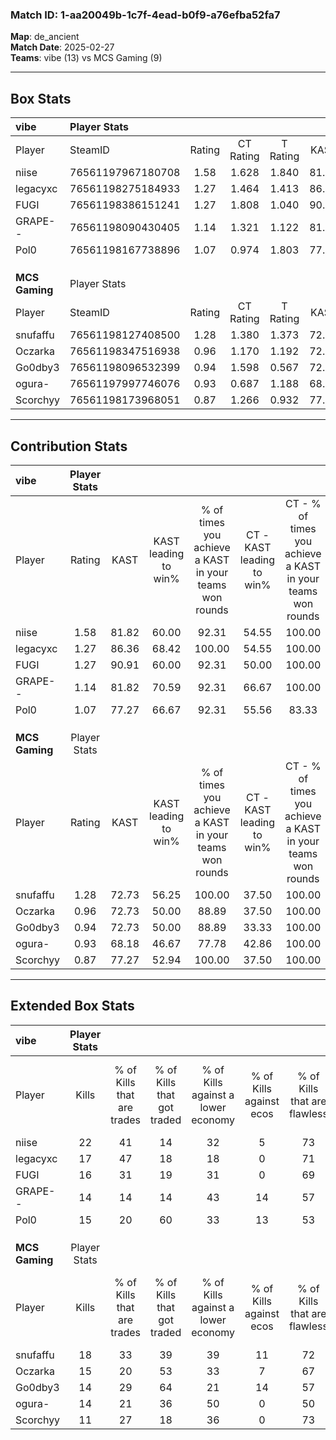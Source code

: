 ### Match ID: 1-aa20049b-1c7f-4ead-b0f9-a76efba52fa7  
**Map**: de_ancient  
**Match Date**: 2025-02-27  
**Teams**: vibe (13) vs MCS Gaming (9)  

---  

## Box Stats  

| **vibe**       | Player Stats      |        |           |          |       |       |       |         |        |      |     |
| :- | :- | :-: | :-: | :-: | :-: | :-: | :-: | :-: | :-: | :-: | :-: |
| Player         | SteamID           | Rating | CT Rating | T Rating | KAST  |  ADR  | Kills | Assists | Deaths | K/D  | HS% |
| niise          | 76561197967180708 |  1.58  |   1.628   |  1.840   | 81.82 | 100.2 |  22   |    7    |   12   | 1.83 | 40  |
| legacyxc       | 76561198275184933 |  1.27  |   1.464   |  1.413   | 86.36 | 76.1  |  17   |    6    |   15   | 1.13 | 58  |
| FUGI           | 76561198386151241 |  1.27  |   1.808   |  1.040   | 90.91 | 82.1  |  16   |    8    |   16   | 1.00 | 68  |
| GRAPE--        | 76561198090430405 |  1.14  |   1.321   |  1.122   | 81.82 | 70.3  |  14   |    5    |   13   | 1.08 | 78  |
| Pol0           | 76561198167738896 |  1.07  |   0.974   |  1.803   | 77.27 | 85.3  |  15   |    9    |   19   | 0.79 | 80  |
|                |                   |        |           |          |       |       |       |         |        |      |     |
|                |                   |        |           |          |       |       |       |         |        |      |     |
|                |                   |        |           |          |       |       |       |         |        |      |     |
| **MCS Gaming** | Player Stats      |        |           |          |       |       |       |         |        |      |     |
| Player         | SteamID           | Rating | CT Rating | T Rating | KAST  |  ADR  | Kills | Assists | Deaths | K/D  | HS% |
| snufaffu       | 76561198127408500 |  1.28  |   1.380   |  1.373   | 72.73 | 109.6 |  18   |    9    |   17   | 1.06 | 50  |
| Oczarka        | 76561198347516938 |  0.96  |   1.170   |  1.192   | 72.73 | 72.5  |  15   |    6    |   20   | 0.75 | 60  |
| Go0dby3        | 76561198096532399 |  0.94  |   1.598   |  0.567   | 72.73 | 70.0  |  14   |    7    |   19   | 0.74 | 64  |
| ogura-         | 76561197997746076 |  0.93  |   0.687   |  1.188   | 68.18 | 63.6  |  14   |    2    |   16   | 0.88 | 57  |
| Scorchyy       | 76561198173968051 |  0.87  |   1.266   |  0.932   | 77.27 | 49.7  |  11   |    4    |   15   | 0.73 | 27  |
---  

## Contribution Stats  

| **vibe**       | Player Stats |       |                      |                                                        |                           |                                                             |                          |                                                            |
| :- | :-: | :-: | :-: | :-: | :-: | :-: | :-: | :-: |
| Player         |    Rating    | KAST  | KAST leading to win% | % of times you achieve a KAST in your teams won rounds | CT - KAST leading to win% | CT - % of times you achieve a KAST in your teams won rounds | T - KAST leading to win% | T - % of times you achieve a KAST in your teams won rounds |
| niise          |     1.58     | 81.82 |        60.00         |                         92.31                          |           54.55           |                           100.00                            |          66.67           |                           85.71                            |
| legacyxc       |     1.27     | 86.36 |        68.42         |                         100.00                         |           54.55           |                           100.00                            |          87.50           |                           100.00                           |
| FUGI           |     1.27     | 90.91 |        60.00         |                         92.31                          |           50.00           |                           100.00                            |          75.00           |                           85.71                            |
| GRAPE--        |     1.14     | 81.82 |        70.59         |                         92.31                          |           66.67           |                           100.00                            |          75.00           |                           85.71                            |
| Pol0           |     1.07     | 77.27 |        66.67         |                         92.31                          |           55.56           |                            83.33                            |          77.78           |                           100.00                           |
|                |              |       |                      |                                                        |                           |                                                             |                          |                                                            |
|                |              |       |                      |                                                        |                           |                                                             |                          |                                                            |
|                |              |       |                      |                                                        |                           |                                                             |                          |                                                            |
| **MCS Gaming** | Player Stats |       |                      |                                                        |                           |                                                             |                          |                                                            |
| Player         |    Rating    | KAST  | KAST leading to win% | % of times you achieve a KAST in your teams won rounds | CT - KAST leading to win% | CT - % of times you achieve a KAST in your teams won rounds | T - KAST leading to win% | T - % of times you achieve a KAST in your teams won rounds |
| snufaffu       |     1.28     | 72.73 |        56.25         |                         100.00                         |           37.50           |                           100.00                            |          75.00           |                           100.00                           |
| Oczarka        |     0.96     | 72.73 |        50.00         |                         88.89                          |           37.50           |                           100.00                            |          62.50           |                           83.33                            |
| Go0dby3        |     0.94     | 72.73 |        50.00         |                         88.89                          |           33.33           |                           100.00                            |          71.43           |                           83.33                            |
| ogura-         |     0.93     | 68.18 |        46.67         |                         77.78                          |           42.86           |                           100.00                            |          50.00           |                           66.67                            |
| Scorchyy       |     0.87     | 77.27 |        52.94         |                         100.00                         |           37.50           |                           100.00                            |          66.67           |                           100.00                           |
---  

## Extended Box Stats  

| **vibe**       | Player Stats |                            |                            |                                    |                         |                              |                                 |        |                             |                                     |                          |                               |                            |
| :- | :-: | :-: | :-: | :-: | :-: | :-: | :-: | :-: | :-: | :-: | :-: | :-: | :-: |
| Player         |    Kills     | % of Kills that are trades | % of Kills that got traded | % of Kills against a lower economy | % of Kills against ecos | % of Kills that are flawless | % of Kills that are close duels | Deaths | % of Deaths that get traded | % of Deaths against a lower economy | % of Deaths against ecos | % of Deaths that are flawless | % of Deaths that are close |
| niise          |      22      |             41             |             14             |                 32                 |            5            |              73              |                5                |   12   |             33              |                 17                  |            0             |              50               |             8              |
| legacyxc       |      17      |             47             |             18             |                 18                 |            0            |              71              |                0                |   15   |             47              |                 27                  |            0             |              80               |             0              |
| FUGI           |      16      |             31             |             19             |                 31                 |            0            |              69              |                0                |   16   |             50              |                 19                  |            0             |              63               |             0              |
| GRAPE--        |      14      |             14             |             14             |                 43                 |           14            |              57              |                0                |   13   |             38              |                 31                  |            0             |              69               |             0              |
| Pol0           |      15      |             20             |             60             |                 33                 |           13            |              53              |                7                |   19   |             37              |                 26                  |            5             |              47               |             5              |
|                |              |                            |                            |                                    |                         |                              |                                 |        |                             |                                     |                          |                               |                            |
|                |              |                            |                            |                                    |                         |                              |                                 |        |                             |                                     |                          |                               |                            |
|                |              |                            |                            |                                    |                         |                              |                                 |        |                             |                                     |                          |                               |                            |
| **MCS Gaming** | Player Stats |                            |                            |                                    |                         |                              |                                 |        |                             |                                     |                          |                               |                            |
| Player         |    Kills     | % of Kills that are trades | % of Kills that got traded | % of Kills against a lower economy | % of Kills against ecos | % of Kills that are flawless | % of Kills that are close duels | Deaths | % of Deaths that get traded | % of Deaths against a lower economy | % of Deaths against ecos | % of Deaths that are flawless | % of Deaths that are close |
| snufaffu       |      18      |             33             |             39             |                 39                 |           11            |              72              |                0                |   17   |             24              |                 24                  |            0             |              41               |             12             |
| Oczarka        |      15      |             20             |             53             |                 33                 |            7            |              67              |                7                |   20   |             30              |                 25                  |            5             |              70               |             0              |
| Go0dby3        |      14      |             29             |             64             |                 21                 |           14            |              57              |                7                |   19   |             21              |                 26                  |            5             |              68               |             0              |
| ogura-         |      14      |             21             |             36             |                 50                 |            0            |              50              |                0                |   16   |              6              |                 13                  |            0             |              69               |             0              |
| Scorchyy       |      11      |             27             |             18             |                 36                 |            0            |              73              |                0                |   15   |             33              |                 20                  |            0             |              73               |             0              |
